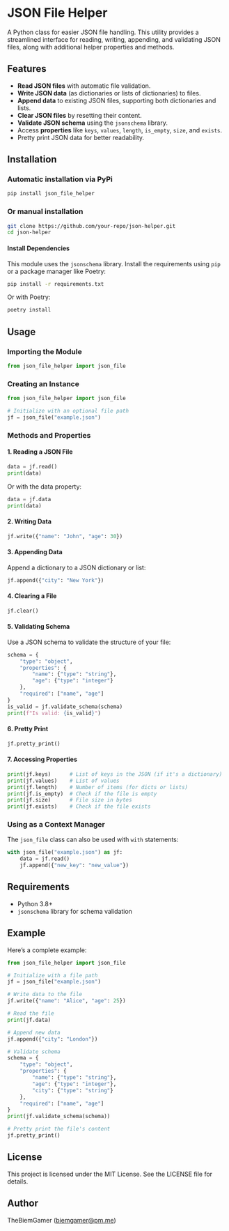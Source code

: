 # JSON File Helper

A Python class for easier JSON file handling. This utility provides a streamlined interface for reading, writing, appending, and validating JSON files, along with additional helper properties and methods.

## Features

- **Read JSON files** with automatic file validation.
- **Write JSON data** (as dictionaries or lists of dictionaries) to files.
- **Append data** to existing JSON files, supporting both dictionaries and lists.
- **Clear JSON files** by resetting their content.
- **Validate JSON schema** using the `jsonschema` library.
- Access **properties** like `keys`, `values`, `length`, `is_empty`, `size`, and `exists`.
- Pretty print JSON data for better readability.

## Installation

### Automatic installation via PyPi
```bash
pip install json_file_helper
```

### Or manual installation
```bash
git clone https://github.com/your-repo/json-helper.git
cd json-helper
```

#### Install Dependencies
This module uses the `jsonschema` library. Install the requirements using `pip` or a package manager like Poetry:

```bash
pip install -r requirements.txt
```

Or with Poetry:
```bash
poetry install
```

## Usage

### Importing the Module
```python
from json_file_helper import json_file
```

### Creating an Instance
```python
from json_file_helper import json_file

# Initialize with an optional file path
jf = json_file("example.json")
```

### Methods and Properties

#### **1. Reading a JSON File**
```python
data = jf.read()
print(data)
```

Or with the data property:
```python
data = jf.data
print(data)
```

#### **2. Writing Data**
```python
jf.write({"name": "John", "age": 30})
```

#### **3. Appending Data**
Append a dictionary to a JSON dictionary or list:
```python
jf.append({"city": "New York"})
```

#### **4. Clearing a File**
```python
jf.clear()
```

#### **5. Validating Schema**
Use a JSON schema to validate the structure of your file:
```python
schema = {
    "type": "object",
    "properties": {
        "name": {"type": "string"},
        "age": {"type": "integer"}
    },
    "required": ["name", "age"]
}
is_valid = jf.validate_schema(schema)
print(f"Is valid: {is_valid}")
```

#### **6. Pretty Print**
```python
jf.pretty_print()
```

#### **7. Accessing Properties**
```python
print(jf.keys)      # List of keys in the JSON (if it's a dictionary)
print(jf.values)    # List of values
print(jf.length)    # Number of items (for dicts or lists)
print(jf.is_empty)  # Check if the file is empty
print(jf.size)      # File size in bytes
print(jf.exists)    # Check if the file exists
```

### Using as a Context Manager
The `json_file` class can also be used with `with` statements:
```python
with json_file("example.json") as jf:
    data = jf.read()
    jf.append({"new_key": "new_value"})
```

## Requirements

- Python 3.8+
- `jsonschema` library for schema validation

## Example

Here’s a complete example:
```python
from json_file_helper import json_file

# Initialize with a file path
jf = json_file("example.json")

# Write data to the file
jf.write({"name": "Alice", "age": 25})

# Read the file
print(jf.data)

# Append new data
jf.append({"city": "London"})

# Validate schema
schema = {
    "type": "object",
    "properties": {
        "name": {"type": "string"},
        "age": {"type": "integer"},
        "city": {"type": "string"}
    },
    "required": ["name", "age"]
}
print(jf.validate_schema(schema))

# Pretty print the file's content
jf.pretty_print()
```

## License

This project is licensed under the MIT License. See the LICENSE file for details.

## Author

TheBiemGamer ([biemgamer@pm.me](mailto:biemgamer@pm.me))